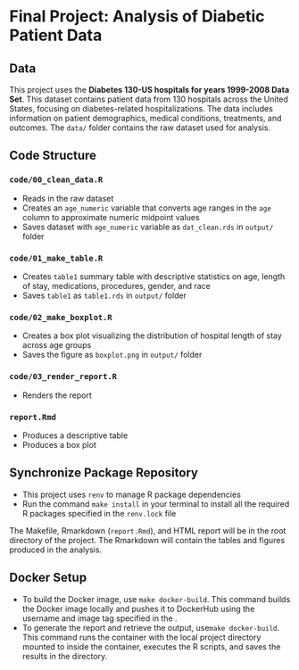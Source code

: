 # Final Project: Analysis of Diabetic Patient Data

## Data

This project uses the **Diabetes 130-US hospitals for years 1999-2008 Data Set**. This dataset contains patient data from 130 hospitals across the United States, focusing on diabetes-related hospitalizations. The data includes information on patient demographics, medical conditions, treatments, and outcomes. The `data/` folder contains the raw dataset used for analysis.

## Code Structure

### `code/00_clean_data.R`

-   Reads in the raw dataset
-   Creates an `age_numeric` variable that converts age ranges in the `age` column to approximate numeric midpoint values
-   Saves dataset with `age_numeric` variable as `dat_clean.rds` in `output/` folder

### `code/01_make_table.R`

-   Creates `table1` summary table with descriptive statistics on age, length of stay, medications, procedures, gender, and race
-   Saves `table1` as `table1.rds` in `output/` folder

### `code/02_make_boxplot.R`

-   Creates a box plot visualizing the distribution of hospital length of stay across age groups
-   Saves the figure as `boxplot.png` in `output/` folder

### `code/03_render_report.R`

-   Renders the report

### `report.Rmd`

-   Produces a descriptive table
-   Produces a box plot

## Synchronize Package Repository

- This project uses `renv` to manage R package dependencies
- Run the command `make install` in your terminal to install all the required R packages specified in the `renv.lock` file

The Makefile, Rmarkdown (`report.Rmd`), and HTML report will be in the root directory of the project. The Rmarkdown will contain the tables and figures produced in the analysis.

## Docker Setup

- To build the Docker image, use `make docker-build`. This command builds the Docker image locally and pushes it to DockerHub using the username and image tag specified in the .
- To generate the report and retrieve the output, use`make docker-build`. This command runs the container with the local project directory mounted to inside the container, executes the R scripts, and saves the results in the directory.